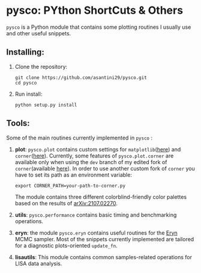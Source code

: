 # pysco: PYthon ShortCuts & Others

`pysco` is a Python module that contains some plotting routines I usually use and other useful snippets.

## Installing:
1. Clone the repository:
   ```
   git clone https://github.com/asantini29/pysco.git   
   cd pysco
   ```
3. Run install:
   ```
   python setup.py install
   ```

## Tools:
Some of the main routines currently implemented in `pysco` :
1. **plot**: `pysco.plot` contains custom settings for `matplotlib`([here](https://matplotlib.org/stable/)) and `corner`([here](https://corner.readthedocs.io/)). Currently, some features of `pysco.plot.corner` are available only when using the `dev` branch of my edited fork of `corner`(available [here](https://github.com/asantini29/corner.py)). In order to use another custom fork of `corner` you have to set its path as an environment variable:
   
   ```
   export CORNER_PATH=your-path-to-corner.py
   ```
   The module contains three different colorblind-friendly color palettes based on the results of [arXiv:2107.02270](https://arxiv.org/abs/2107.02270).
   
3. **utils**: `pysco.performance` contains basic timing and benchmarking operations.

4. **eryn**: the module `pysco.eryn` contains useful routines for the [Eryn](https://github.com/mikekatz04/Eryn) MCMC sampler. Most of the snippets currently implemented are tailored for a diagnostic plots-oriented `update_fn`.

5. **lisautils**: This module contains common samples-related operations for LISA data analysis.
